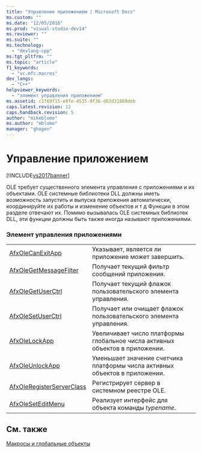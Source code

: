 ```yaml
---
title: "Управление приложением | Microsoft Docs"
ms.custom: ""
ms.date: "12/05/2016"
ms.prod: "visual-studio-dev14"
ms.reviewer: ""
ms.suite: ""
ms.technology: 
  - "devlang-cpp"
ms.tgt_pltfrm: ""
ms.topic: "article"
f1_keywords: 
  - "vc.mfc.macros"
dev_langs: 
  - "C++"
helpviewer_keywords: 
  - "элемент управления приложением"
ms.assetid: c1f69f15-e0fe-4515-9f36-d63d31869deb
caps.latest.revision: 12
caps.handback.revision: 5
author: "mikeblome"
ms.author: "mblome"
manager: "ghogen"
---
```

# Управление приложением
[!INCLUDE[vs2017banner](../../assembler/inline/includes/vs2017banner.md)]

OLE требует существенного элемента управления с приложениями и их объектами.  OLE системные библиотеки DLL должны иметь возможность запустить и выпуска приложения автоматически, координируйте их работы и изменение объектов и т д  Функции в этом разделе отвечают их.  Помимо вызывалась OLE системных библиотек DLL, эти функции должны быть также иногда называют приложениями.  
  
### Элемент управления приложениями  
  
|||  
|-|-|  
|[AfxOleCanExitApp](../Topic/AfxOleCanExitApp.md)|Указывает, является ли приложение может завершить.|  
|[AfxOleGetMessageFilter](../Topic/AfxOleGetMessageFilter.md)|Получает текущий фильтр сообщений приложения.|  
|[AfxOleGetUserCtrl](../Topic/AfxOleGetUserCtrl.md)|Получает текущий флажок пользовательского элемента управления.|  
|[AfxOleSetUserCtrl](../Topic/AfxOleSetUserCtrl.md)|Получает или очищает флажок пользовательского элемента управления.|  
|[AfxOleLockApp](../Topic/AfxOleLockApp.md)|Увеличивает число платформы глобальное числа активных объектов в приложении.|  
|[AfxOleUnlockApp](../Topic/AfxOleUnlockApp.md)|Уменьшает значение счетчика платформы числа активных объектов в приложении.|  
|[AfxOleRegisterServerClass](../Topic/AfxOleRegisterServerClass.md)|Регистрирует сервер в системном реестре OLE.|  
|[AfxOleSetEditMenu](../Topic/AfxOleSetEditMenu.md)|Реализует интерфейс для объекта команды *typename*.|  
  
## См. также  
 [Макросы и глобальные объекты](../../mfc/reference/mfc-macros-and-globals.md)